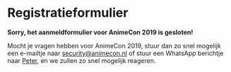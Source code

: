 # Registratieformulier

**Sorry, het aanmeldformulier voor AnimeCon 2019 is gesloten!**

Mocht je vragen hebben voor AnimeCon 2019, stuur dan zo snel mogelijk een e-mailtje naar
<a href="mailto:security@animecon.nl">security@animecon.nl</a> of stuur een WhatsApp berichtje naar
<a href="tel:+447427457387">Peter</a>, en we zullen zo snel mogelijk reageren.
